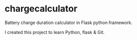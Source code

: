 # chargecalculator
Battery charge duration calculator in Flask python framework.

I created this project to learn Python, flask & Git.
